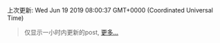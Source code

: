 
  
 上次更新: Wed Jun 19 2019 08:00:37 GMT+0000 (Coordinated Universal Time) 

 > 仅显示一小时内更新的post, [更多...](screenshots/)
  
